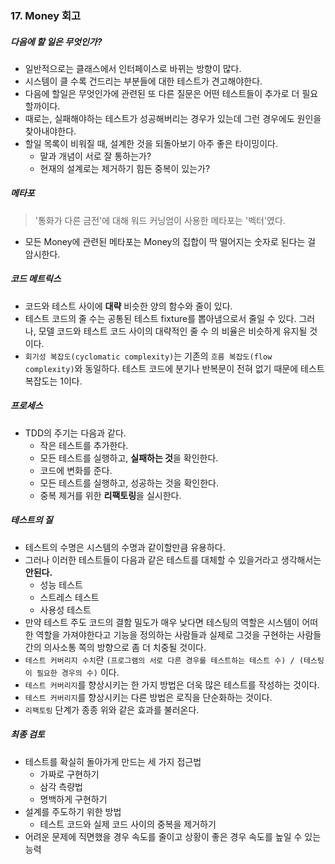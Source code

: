 ### 17. Money 회고



##### 다음에 할 일은 무엇인가?

- 일반적으로는 클래스에서 인터페이스로 바뀌는 방향이 많다.
- 시스템이 클 수록 건드리는 부분들에 대한 테스트가 견고해야한다.
- 다음에 할일은 무엇인가에 관련된 또 다른 질문은 어떤 테스트들이 추가로 더 필요할까이다.
- 때로는, 실패해야하는 테스트가 성공해버리는 경우가 있는데 그런 경우에도 원인을 찾아내야한다.
- 할일 목록이 비워질 때, 설계한 것을 되돌아보기 아주 좋은 타이밍이다.
  - 말과 개념이 서로 잘 통하는가?
  - 현재의 설계로는 제거하기 힘든 중복이 있는가?



##### 메타포

> '통화가 다른 금전'에 대해 워드 커닝엄이 사용한 메타포는 '벡터'였다.

- 모든 Money에 관련된 메타포는 Money의 집합이 딱 떨어지는 숫자로 된다는 걸 암시한다.



##### 코드 메트릭스

- 코드와 테스트 사이에 **대략** 비슷한 양의 함수와 줄이 있다.
- 테스트 코드의 줄 수는 공통된 테스트 fixture를 뽑아냄으로서 줄일 수 있다. 그러나, 모델 코드와 테스트 코드 사이의 대략적인 줄 수 의 비율은 비슷하게 유지될 것이다.
- `회기성 복잡도(cyclomatic complexity)`는 기존의 `흐름 복잡도(flow complexity)`와 동일하다. 테스트 코드에 분기나 반복문이 전혀 없기 때문에 테스트 복잡도는 1이다.



##### 프로세스

- TDD의 주기는 다음과 같다.
  - 작은 테스트를 추가한다.
  - 모든 테스트를 실행하고, **실패하는 것**을 확인한다.
  - 코드에 변화를 준다.
  - 모든 테스트를 실행하고, 성공하는 것을 확인한다.
  - 중복 제거를 위한 **리팩토링**을 실시한다.



##### 테스트의 질

- 테스트의 수명은 시스템의 수명과 같이할만큼 유용하다.
- 그러나 이러한 테스트들이 다음과 같은 테스트를 대체할 수 있을거라고 생각해서는 **안된다.**
  - 성능 테스트
  - 스트레스 테스트
  - 사용성 테스트
- 만약 테스트 주도 코드의 결함 밀도가 매우 낮다면 테스팅의 역할은 시스템이 어떠한 역할을 가져야한다고 기능을 정의하는 사람들과 실제로 그것을 구현하는 사람들 간의 의사소통 쪽의 방향으로 좀 더 치중될 것이다.
- `테스트 커버리지 수치`란 `(프로그램의 서로 다른 경우를 테스트하는 테스트 수) / (테스팅이 필요한 경우의 수)` 이다.
- `테스트 커버리지`를 향상시키는 한 가지 방법은 더욱 많은 테스트를 작성하는 것이다.
- `테스트 커버리지`를 향상시키는 다른 방법은 로직을 단순화하는 것이다.
- `리팩토링` 단계가 종종 위와 같은 효과를 불러온다.



##### 최종 검토

- 테스트를 확실히 돌아가게 만드는 세 가지 접근법
  - 가짜로 구현하기
  - 삼각 측량법
  - 명백하게 구현하기
- 설계를 주도하기 위한 방법
  - 테스트 코드와 실제 코드 사이의 중복을 제거하기
- 어려운 문제에 직면했을 경우 속도를 줄이고 상황이 좋은 경우 속도를 높일 수 있는 능력